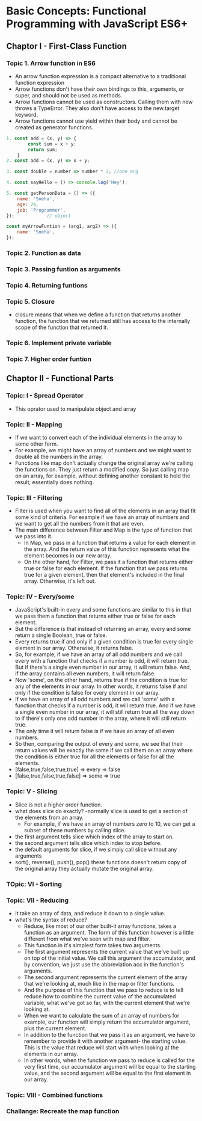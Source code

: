 <!-- @format -->

# Basic Concepts: Functional Programming with JavaScript ES6+

## Chaptor I - First-Class Function

### Topic 1. Arrow function in ES6

- An arrow function expression is a compact alternative to a traditional function expression
- Arrow functions don't have their own bindings to this, arguments, or super, and should not be used as methods.
- Arrow functions cannot be used as constructors. Calling them with new throws a TypeError. They also don't have access to the new.target keyword.
- Arrow functions cannot use yield within their body and cannot be created as generator functions.

```javascript
1. const add = (x, y) => {
        const sum = x + y;
        return sum;
    }
2. const add = (x, y) => x + y;

3. const double = number => number * 2; //one arg

4. const sayHello = () => console.log('Hey');

5. const getPersonData = () => ({
    name: 'Sneha',
    age: 24,
    job: 'Programmer',
});            // object

const myArrowFuntion = (arg1, arg2) => ({
    name: 'Sneha',
});
```

### Topic 2. Function as data

### Topic 3. Passing funtion as arguments

### Topic 4. Returning funtions

### Topic 5. Closure

- closure means that when we define a function that returns another function, the function that we returned still has access to the internally scope of the function that returned it.

### Topic 6. Implement private variable

### Topic 7. Higher order funtion

## Chaptor II - Functional Parts

### Topic: I - Spread Operator

- This oprator used to manipulate object and array

### Topic: II - Mapping

- If we want to convert each of the individual elements in the array to some other form.
- For example, we might have an array of numbers and we might want to double all the numbers in the array.
- Functions like map don't actually change the original array we're calling the functions on. They just return a modified copy. So just calling map on an array, for example, without defining another constant to hold the result, essentially does nothing.

### Topic: III - Filtering

- Filter is used when you want to find all of the elements in an array that fit some kind of criteria. For example if we have an array of numbers and we want to get all the numbers from it that are even.
- The main difference between Filter and Map is the type of function that we pass into it.
  - In Map, we pass in a function that returns a value for each element in the array. And the return value of this function represents what the element becomes in our new array.
  - On the other hand, for Filter, we pass it a function that returns either true or false for each element. If the function that we pass returns true for a given element, then that element's included in the final array. Otherwise, it's left out.

### Topic: IV - Every/some

- JavaScript's built-in every and some functions are similar to this in that we pass them a function that returns either true or false for each element.
- But the difference is that instead of returning an array, every and some return a single Boolean, true or false.
- Every returns true if and only if a given condition is true for every single element in our array. Otherwise, it returns false.
- So, for example, if we have an array of all odd numbers and we call every with a function that checks if a number is odd, it will return true. But if there's a single even number in our array, it will return false. And, if the array contains all even numbers, it will return false.
- Now 'some', on the other hand, returns true if the condition is true for any of the elements in our array. In other words, it returns false if and only if the condition is false for every element in our array.
- If we have an array of all odd numbers and we call 'some' with a function that checks if a number is odd, it will return true. And if we have a single even number in our array, it will still return true all the way down to if there's only one odd number in the array, where it will still return true.
- The only time it will return false is if we have an array of all even numbers.
- So then, comparing the output of every and some, we see that their return values will be exactly the same if we call them on an array where the condition is either true for all the elements or false for all the elements.
- [false,true,false,true,true] => every => false
- [false,true,false,true,false] => some => true

### Topic: V - Slicing

- Slice is not a higher order function.
- what does slice do exactly?
  -normally slice is used to get a section of the elements from an array.
  - For example, if we have an array of numbers zero to 10, we can get a subset of these numbers by calling slice.
- the first argument tells slice which index of the array to start on.
- the second argument tells slice which index to stop before.
- the default arguments for slice, if we simply call slice without any arguments
- sort(), reverse(), push(), pop() these functions doesn't return copy of the original array they actually mutate the original array.

### TOpic: VI - Sorting

### Topic: VII - Reducing

- It take an array of data, and reduce it down to a single value.
- what's the syntax of reduce?
  - Reduce, like most of our other built-it array functions, takes a function as an argument. The form of this function however is a little different from what we've seen with map and filter.
  - This function in it's simplest form takes two arguments.
  - The first argument represents the current value that we've built up on top of the initial value. We call this argument the accumulator, and by convention, we just use the abbreviation acc in the function's arguments.
  - The second argument represents the current element of the array that we're looking at, much like in the map or filter functions.
  - And the purpose of this function that we pass to reduce is to tell reduce how to combine the current value of the accumulated variable, what we've got so far, with the current element that we're looking at.
  - When we want to calculate the sum of an array of numbers for example, our function will simply return the accumulator argument, plus the current element.
  - In addition to the function that we pass it as an argument, we have to remember to provide it with another argument- the starting value. This is the value that reduce will start with when looking at the elements in our array.
  - In other words, when the function we pass to reduce is called for the very first time, our accumulator argument will be equal to the starting value, and the second argument will be equal to the first element in our array.

### Topic: VIII - Combined functions

### Challange: Recreate the map function
